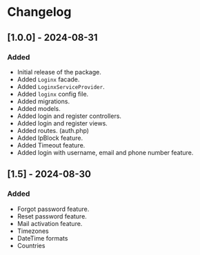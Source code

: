 # Changelog
## [1.0.0] - 2024-08-31
### Added
- Initial release of the package.
- Added `Loginx` facade.
- Added `LoginxServiceProvider`.
- Added `loginx` config file.
- Added migrations.
- Added models.
- Added login and register controllers.
- Added login and register views.
- Added routes. (auth.php)
- Added IpBlock feature.
- Added Timeout feature.
- Added login with username, email and phone number feature.

## [1.5] - 2024-08-30
### Added
- Forgot password feature.
- Reset password feature.
- Mail activation feature.
- Timezones
- DateTime formats
- Countries
